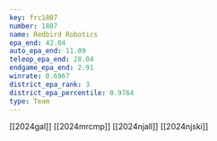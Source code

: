 ```yaml
---
key: frc1807
number: 1807
name: Redbird Robotics
epa_end: 42.04
auto_epa_end: 11.09
teleop_epa_end: 28.04
endgame_epa_end: 2.91
winrate: 0.6967
district_epa_rank: 3
district_epa_percentile: 0.9764
type: Team
---
```

[[2024gal]]
[[2024mrcmp]]
[[2024njall]]
[[2024njski]]
